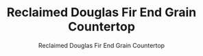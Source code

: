 ---
title_secondary: 
designer: Windfall
description: "End%20grain%20countertops%20are%20made%20by%20cutting%20the%20pieces%20of%20lumber%20into%20blocks%20and%20gluing%20them%20together%20with%20the%20end%20grain%20up%20forming%20the%20top%20surface%20and%20exposing%20the%20wood%20rings%20and%20grain%20patterns.%20End%20grain%20countertops%20carry%20less%20structural%20strength%20than%20side%20grain%20or%20plank%20construction.%20In%20general%2C%20as%20the%20countertop%20size%20increases%20the%20overall%20stability%20decreases.%20We%20recommend%20full%20support%20of%20this%20product%20up%20to%20a%20minimum%202-%BD%u201D%20from%20the%20edge.%20Customers%20should%20pay%20particular%20attention%20to%20acclimation%20to%20ensure%20the%20material%20is%20well-supported%20during%20and%20after%20installation.%A0Spec%20sheet"
image_primary: img/Douglas_Fir_End_Grain_-_INSTALL_PHOTO.JPG
image_secondary: ../../../images/blank.png
manufacturer: Windfall Lumber
href: https://windfall.design/collections/tables-counters/products/reclaimed-douglas-fir-end-grain-countertop
subtitle: Reclaimed Douglas Fir End Grain Countertop
title: Reclaimed Douglas Fir End Grain Countertop
image_thumb: img/Douglas_Fir_End_Grain_-_INSTALL_PHOTO_large.JPG
tags: 
  - windfall
  - tables
category: tables
slug: /manufacturers/windfall-lumber/tables/windfall-reclaimed-douglas-fir-end-grain-countertop
---